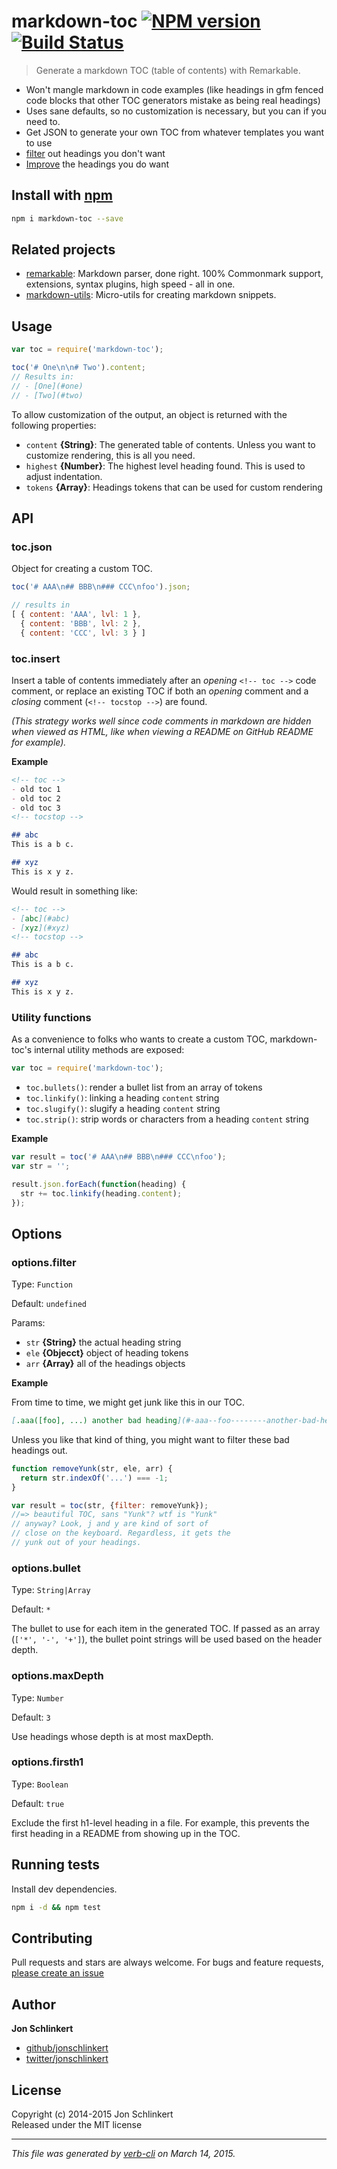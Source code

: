 # markdown-toc [![NPM version](https://badge.fury.io/js/markdown-toc.svg)](http://badge.fury.io/js/markdown-toc)  [![Build Status](https://travis-ci.org/jonschlinkert/markdown-toc.svg)](https://travis-ci.org/jonschlinkert/markdown-toc) 

> Generate a markdown TOC (table of contents) with Remarkable.

- Won't mangle markdown in code examples (like headings in gfm fenced code blocks that other TOC generators mistake as being real headings)
- Uses sane defaults, so no customization is necessary, but you can if you need to.
- Get JSON to generate your own TOC from whatever templates you want to use
- [filter](#filter-headings) out headings you don't want
- [Improve](#titleize) the headings you do want


## Install with [npm](npmjs.org)

```bash
npm i markdown-toc --save
```

## Related projects

* [remarkable](https://github.com/jonschlinkert/remarkable): Markdown parser, done right. 100% Commonmark support, extensions, syntax plugins, high speed - all in one.
* [markdown-utils](https://github.com/jonschlinkert/markdown-utils): Micro-utils for creating markdown snippets.

## Usage

```js
var toc = require('markdown-toc');

toc('# One\n\n# Two').content;
// Results in:
// - [One](#one)
// - [Two](#two)
```

To allow customization of the output, an object is returned with the following properties:

 - `content` **{String}**: The generated table of contents. Unless you want to customize rendering, this is all you need.
 - `highest` **{Number}**: The highest level heading found. This is used to adjust indentation. 
 - `tokens` **{Array}**: Headings tokens that can be used for custom rendering


## API

### toc.json

Object for creating a custom TOC. 

```js
toc('# AAA\n## BBB\n### CCC\nfoo').json;

// results in
[ { content: 'AAA', lvl: 1 },
  { content: 'BBB', lvl: 2 },
  { content: 'CCC', lvl: 3 } ]
```


### toc.insert

Insert a table of contents immediately after an _opening_ `<!-- toc -->` code comment, or replace an existing TOC if both an _opening_ comment and a _closing_ comment (`<!-- tocstop -->`) are found. 

_(This strategy works well since code comments in markdown are hidden when viewed as HTML, like when viewing a README on GitHub README for example)._

**Example**

```markdown
<!-- toc -->
- old toc 1
- old toc 2
- old toc 3
<!-- tocstop -->

## abc
This is a b c.

## xyz
This is x y z.
```

Would result in something like:

```markdown
<!-- toc -->
- [abc](#abc)
- [xyz](#xyz)
<!-- tocstop -->

## abc
This is a b c.

## xyz
This is x y z.
```

### Utility functions

As a convenience to folks who wants to create a custom TOC, markdown-toc's internal utility methods are exposed:

```js
var toc = require('markdown-toc');
```
- `toc.bullets()`: render a bullet list from an array of tokens
- `toc.linkify()`: linking a heading `content` string
- `toc.slugify()`: slugify a heading `content` string 
- `toc.strip()`: strip words or characters from a heading `content` string 

**Example**

```js
var result = toc('# AAA\n## BBB\n### CCC\nfoo');
var str = '';

result.json.forEach(function(heading) {
  str += toc.linkify(heading.content);
});
```

## Options

### options.filter

Type: `Function`

Default: `undefined`

Params: 

 - `str` **{String}** the actual heading string
 - `ele` **{Objecct}** object of heading tokens
 - `arr` **{Array}** all of the headings objects

**Example**

From time to time, we might get junk like this in our TOC. 

```markdown
[.aaa([foo], ...) another bad heading](#-aaa--foo--------another-bad-heading)
```

Unless you like that kind of thing, you might want to filter these bad headings out.

```js
function removeYunk(str, ele, arr) {
  return str.indexOf('...') === -1;
}

var result = toc(str, {filter: removeYunk});
//=> beautiful TOC, sans "Yunk"? wtf is "Yunk" 
// anyway? Look, j and y are kind of sort of 
// close on the keyboard. Regardless, it gets the 
// yunk out of your headings.
```


### options.bullet

Type: `String|Array`

Default: `*`

The bullet to use for each item in the generated TOC. If passed as an array (`['*', '-', '+']`), the bullet point strings will be used based on the header depth.


### options.maxDepth

Type: `Number`

Default: `3`

Use headings whose depth is at most maxDepth.


### options.firsth1

Type: `Boolean`

Default: `true`

Exclude the first h1-level heading in a file. For example, this prevents the first heading in a README from showing up in the TOC.


## Running tests
Install dev dependencies.

```bash
npm i -d && npm test
```



## Contributing
Pull requests and stars are always welcome. For bugs and feature requests, [please create an issue](https://github.com/jonschlinkert/markdown-toc/issues)

## Author

**Jon Schlinkert**
 
+ [github/jonschlinkert](https://github.com/jonschlinkert)
+ [twitter/jonschlinkert](http://twitter.com/jonschlinkert) 


## License
Copyright (c) 2014-2015 Jon Schlinkert  
Released under the MIT license

***

_This file was generated by [verb-cli](https://github.com/assemble/verb-cli) on March 14, 2015._

